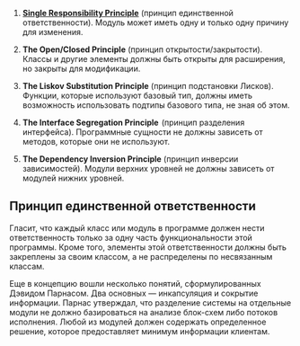 
1. [**Single Responsibility Principle**](#responsibility) (принцип единственной ответственности). Модуль может иметь одну и только одну причину для изменения.

2. **The Open/Closed Principle** (принцип открытости/закрытости). Классы и другие элементы должны быть открыты для расширения, но закрыты для модификации.

3. **The Liskov Substitution Principle** (принцип подстановки Лисков). Функции, которые используют базовый тип, должны иметь возможность использовать подтипы базового типа, не зная об этом.

4. **The Interface Segregation Principle**  (принцип разделения интерфейса). Программные сущности не должны зависеть от методов, которые они не используют.

5. **The Dependency Inversion Principle** (принцип инверсии зависимостей). Модули верхних уровней не должны зависеть от модулей нижних уровней.


## Принцип единственной ответственности <a name='responsibility'></a>

Гласит, что каждый класс или модуль в программе должен нести ответственность только за одну часть функциональности этой программы. Кроме того, элементы этой ответственности должны быть закреплены за своим классом, а не распределены по несвязанным классам.

Еще в концепцию вошли несколько понятий, сформулированных Дэвидом Парнасом. Два основных — инкапсуляция и сокрытие информации. Парнас утверждал, что разделение системы на отдельные модули не должно базироваться на анализе блок-схем либо потоков исполнения. Любой из модулей должен содержать определенное решение, которое предоставляет минимум информации клиентам.